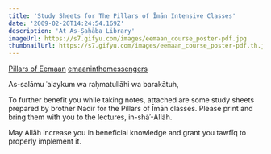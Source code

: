 ```yaml
---
title: 'Study Sheets for The Pillars of Īmān Intensive Classes'
date: '2009-02-20T14:24:54.169Z'
description: 'At As-Ṣaḥāba Library'
imageUrl: https://s7.gifyu.com/images/eemaan_course_poster-pdf.jpg
thumbnailUrl: https://s7.gifyu.com/images/eemaan_course_poster-pdf.th.jpg
---
```


[Pillars of Eemaan](https://drive.google.com/file/d/1xKZaropUE1yEExuqAjaEYsnuoo2zuedp)
[emaaninthemessengers](https://drive.google.com/file/d/1pTma8NBVUX3SjfOPDzx5sCLCA8-cBxPB)

As-salāmu ʿalaykum wa raḥmatullāhi wa barakātuh,

To further benefit you while taking notes, attached are some study sheets prepared by brother Nadir for the Pillars of Īmān classes. Please print and bring them with you to the lectures, in-shāʾ-Allāh.

May Allāh increase you in beneficial knowledge and grant you tawfīq to properly implement it.
